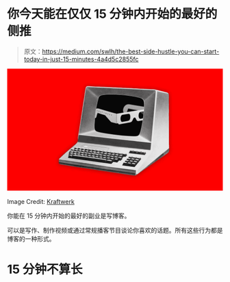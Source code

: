 # 你今天能在仅仅 15 分钟内开始的最好的侧推

> 原文：<https://medium.com/swlh/the-best-side-hustle-you-can-start-today-in-just-15-minutes-4a4d5c2855fc>

![](img/25821c85dedd604d9022bc6ac9a45fd5.png)

Image Credit: [Kraftwerk](http://www.kraftwerk.com/)

你能在 15 分钟内开始的最好的副业是写博客。

可以是写作、制作视频或通过常规播客节目谈论你喜欢的话题。所有这些行为都是博客的一种形式。

# 15 分钟不算长